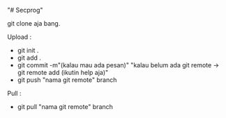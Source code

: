 "# Secprog" 


git clone aja bang.


Upload : 
- git init .
- git add .
- git commit -m"(kalau mau ada pesan)"
"kalau belum ada git remote -> git remote add (ikutin help aja)"
- git push "nama git remote" branch


Pull : 

- git pull "nama git remote" branch
